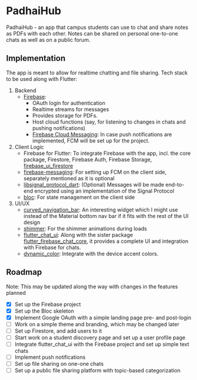 # PadhaiHub

PadhaiHub - an app that campus students can use to chat and share notes as PDFs with each other.
Notes can be shared on personal one-to-one chats as well as on a public forum.

## Implementation

The app is meant to allow for realtime chatting and file sharing.
Tech stack to be used along with Flutter:
1. Backend
   * [Firebase](https://firebase.google.com):
     * OAuth login for authentication
     * Realtime streams for messages
     * Provides storage for PDFs.
     * Host cloud functions (say, for listening to changes in chats and pushing notifications)
     * [Firebase Cloud Messaging](https://firebase.google.com/docs/cloud-messaging): In case push notifications are implemented, FCM will be set up for the project.
2. Client Logic
   * Firebase for Flutter: To integrate Firebase with the app, incl. the core package, Firestore, Firebase Auth, Firebase Storage, [firebase_ui_firestore](https://pub.dev/packages/firebase_ui_firestore) 
   * [firebase-messaging](https://pub.dev/packages/firebase_messaging): For setting up FCM on the client side, separately mentioned as it is optional
   * [libsignal_protocol_dart](https://pub.dev/packages/libsignal_protocol_dart): (Optional) Messages will be made end-to-end encrypted using an implementation of the Signal Protocol
   * [bloc](https://bloclibrary.dev/): For state management on the client side
3. UI/UX
   * [curved_navigation_bar](https://pub.dev/packages/curved_navigation_bar): An interesting widget which I might use instead of the Material bottom nav bar if it fits with the rest of the UI design
   * [shimmer](https://pub.dev/packages/shimmer): For the shimmer animations during loads
   * [flutter_chat_ui](https://pub.dev/packages/flutter_chat_ui/): Along with the sister package [flutter_firebase_chat_core](https://pub.dev/packages/flutter_firebase_chat_core), it provides a complete UI and integration with Firebase for chats.
   * [dynamic_color](https://pub.dev/packages/dynamic_color/): Integrate with the device accent colors.

## Roadmap
Note: This may be updated along the way with changes in the features planned
- [x] Set up the Firebase project
- [x] Set up the Bloc skeleton
- [x] Implement Google OAuth with a simple landing page pre- and post-login
- [ ] Work on a simple theme and branding, which may be changed later
- [ ] Set up Firestore, and add users to it
- [ ] Start work on a student discovery page and set up a user profile page
- [ ] Integrate flutter_chat_ui with the Firebase project and set up simple text chats
- [ ] Implement push notifications
- [ ] Set up file sharing on one-one chats
- [ ] Set up a public file sharing platform with topic-based categorization